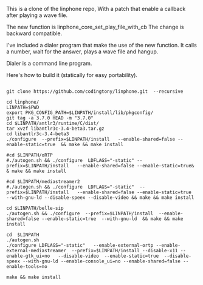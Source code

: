 This is a clone of the linphone repo,
With a patch that enable a callback after playing a wave file.

The new function is linphone_core_set_play_file_with_cb
The change is backward compatible.

I've included a  dialer program that make the use of the new function.
It calls a number, wait for the answer, plays a wave file and hangup.

Dialer is a command line program.


Here's how to build it (statically for easy portability).

```

git clone https://github.com/codingtony/linphone.git  --recursive

cd linphone/
LINPATH=$PWD
export PKG_CONFIG_PATH=$LINPATH/install/lib/pkgconfig/
git tag -a 3.7.0 HEAD -m "3.7.0"
cd $LINPATH/antlr3/runtime/C/dist/
tar xvzf libantlr3c-3.4-beta3.tar.gz
cd libantlr3c-3.4-beta3
./configure  --prefix=$LINPATH/install   --enable-shared=false --enable-static=true  && make && make install

#cd $LINPATH/oRTP
#./autogen.sh && ./configure  LDFLAGS="-static" --prefix=$LINPATH/install   --enable-shared=false --enable-static=true& & make && make install

#cd $LINPATH/mediastreamer2
#./autogen.sh && ./configure  LDFLAGS="-static"  --prefix=$LINPATH/install   --enable-shared=false --enable-static=true  --with-gnu-ld --disable-speex --disable-video && make && make install

cd $LINPATH/belle-sip
./autogen.sh && ./configure  --prefix=$LINPATH/install  --enable-shared=false --enable-static=true  --with-gnu-ld  && make && make install

cd  $LINPATH 
./autogen.sh
./configure LDFLAGS="-static"   --enable-external-ortp --enable-external-mediastreamer  --prefix=$LINPATH/install --disable-x11 --enable-gtk_ui=no   --disable-video  --enable-static=true  --disable-speex --with-gnu-ld --enable-console_ui=no --enable-shared=false --enable-tools=no

make && make install
```
